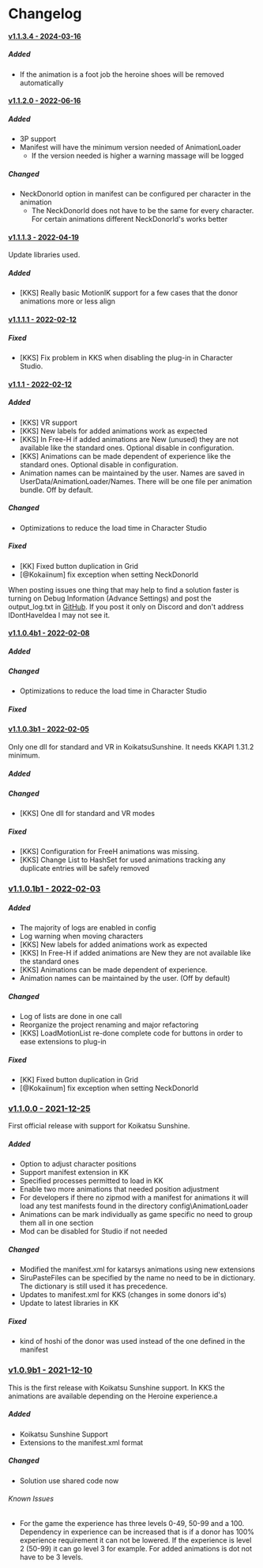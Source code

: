 # Changelog

#### <u>v1.1.3.4 - 2024-03-16</u>

##### Added

- If the animation is a foot job the heroine shoes will be removed automatically

#### <u>v1.1.2.0 - 2022-06-16</u>

##### Added

- 3P support
- Manifest will have the minimum version needed of AnimationLoader
  - If the version needed is higher a warning massage will be logged

##### Changed

- NeckDonorId option in manifest can be configured per character in the animation
  - The NeckDonorId does not have to be the same for every character. For certain animations different NeckDonorId's works better

#### <u>v1.1.1.3 - 2022-04-19</u>

Update libraries used.

##### Added

- [KKS] Really basic MotionIK support for a few cases that the donor animations more or less align

#### <u>v1.1.1.1 - 2022-02-12</u>

##### Fixed

- [KKS] Fix problem in KKS when disabling the plug-in in Character Studio.

#### <u>v1.1.1 - 2022-02-12</u>

##### Added

- [KKS] VR support
- [KKS] New labels for added animations work as expected
- [KKS] In Free-H if added animations are New (unused) they are not available like the standard 
  ones.  Optional disable in configuration.
- [KKS] Animations can be made dependent of experience like the standard ones.
  Optional disable in configuration.
- Animation names can be maintained by the user. Names are saved in UserData/AnimationLoader/Names.
  There will be one file per animation bundle. Off by default.

##### Changed

- Optimizations to reduce the load time in Character Studio

##### Fixed

- [KK] Fixed button duplication in Grid
- [@Kokaiinum] fix exception when setting NeckDonorId

When posting issues one thing that may help to find a solution faster is turning on Debug Information (Advance Settings) and post the output_log.txt in [GitHub](https://github.com/IllusionMods/AnimationLoader/issues). If you post it only on Discord and don't address IDontHaveIdea I may not see it.



#### <u>v1.1.0.4b1 - 2022-02-08</u>

##### Added

##### Changed

- Optimizations to reduce the load time in Character Studio

##### Fixed


#### <u>v1.1.0.3b1 - 2022-02-05</u>

Only one dll for standard and VR in KoikatsuSunshine.  It needs KKAPI 1.31.2 minimum.

##### Added

##### Changed

- [KKS] One dll for standard and VR modes

##### Fixed

- [KKS] Configuration for FreeH animations was missing.
- [KKS] Change List to HashSet for used animations tracking any duplicate entries will be safely 
  removed

### <u>v1.1.0.1b1 - 2022-02-03</u>

##### Added

- The majority of logs are enabled in config
- Log warning when moving characters
- [KKS] New labels for added animations work as expected
- [KKS] In Free-H if added animations are New they are not available like the standard ones
- [KKS] Animations can be made dependent of experience.
- Animation names can be maintained by the user. (Off by default)

##### Changed

- Log of lists are done in one call
- Reorganize the project renaming and major refactoring
- [KKS] LoadMotionList re-done complete code for buttons in order to ease extensions to plug-in

##### Fixed

- [KK] Fixed button duplication in Grid
- [@Kokaiinum] fix exception when setting NeckDonorId

### <u>v1.1.0.0 - 2021-12-25</u>

First official release with support for Koikatsu Sunshine.

##### Added

- Option to adjust character positions
- Support manifest extension in KK
- Specified processes permitted to load in KK
- Enable two more animations that needed position adjustment
- For developers if there no zipmod with a manifest for animations it will load any test 
manifests found in the directory config\AnimationLoader
- Animations can be mark individually as game specific no need to group them all in one section
- Mod can be disabled for Studio if not needed

##### Changed

- Modified the manifest.xml for katarsys animations using new extensions
- SiruPasteFiles can be specified by the name no need to be in dictionary. The dictionary is still
used it has precedence.
- Updates to manifest.xml for KKS (changes in some donors id's)
- Update to latest libraries in KK

##### Fixed

- kind of hoshi of the donor was used instead of the one defined in the manifest

### <u>v1.0.9b1 - 2021-12-10</u>

This is the first release with Koikatsu Sunshine support.  In KKS the animations are available 
depending on the Heroine experience.a

##### Added

- Koikatsu Sunshine Support
- Extensions to the manifest.xml format

##### Changed

- Solution use shared code now


###### Known Issues

- For the game the experience has three levels 0-49, 50-99 and a 100. Dependency in experience can 
be increased that is if a donor has 100% experience requirement it can not be lowered. If the
experience is level 2 (50-99) it can go level 3 for example. For added animations is dot not have to
be 3 levels.
